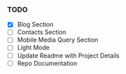 ### TODO

- [X] Blog Section
- [ ] Contacts Section
- [ ] Mobile Media Query Section
- [ ] Light Mode
- [ ] Update Readme with Project Details
- [ ] Repo Documentation